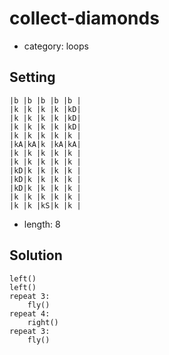 # collect-diamonds
- category: loops

## Setting

```
|b |b |b |b |b |
|k |k |k |k |kD|
|k |k |k |k |kD|
|k |k |k |k |kD|
|k |k |k |k |k |
|kA|kA|k |kA|kA|
|k |k |k |k |k |
|k |k |k |k |k |
|kD|k |k |k |k |
|kD|k |k |k |k |
|kD|k |k |k |k |
|k |k |k |k |k |
|k |k |kS|k |k |
```

- length: 8

## Solution

```
left()
left()
repeat 3:
    fly()
repeat 4:
    right()
repeat 3:
    fly()
```
